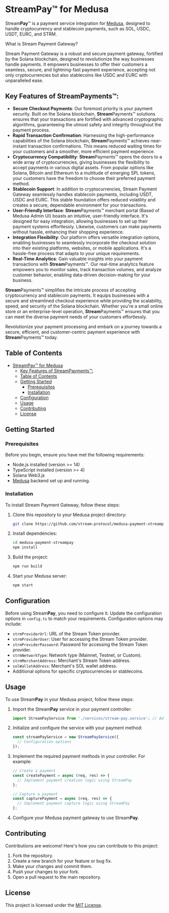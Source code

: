 # StreamPay™ for Medusa

Stream**Pay**™ is a payment service integration for [Medusa](https://medusa-commerce.com/), designed to handle cryptocurrency and stablecoin payments, such as SOL, USDC, USDT, EURC, and STRM.

What is Stream Payment Gateway?

Stream Payment Gateway is a robust and secure payment gateway, fortified by the Solana blockchain, designed to revolutionize the way businesses handle payments. It empowers businesses to offer their customers a seamless, secure, and lightning-fast payment experience, accepting not only cryptocurrencies but also stablecoins like USDC and EURC with unparalleled ease.

##  Key Features of StreamPayments™:

- **Secure Checkout Payments**: Our foremost priority is your payment security. Built on the Solana blockchain, **Stream**Payments™ solutions ensures that your transactions are fortified with advanced cryptographic algorithms, guaranteeing the utmost safety and integrity throughout the payment process.
- **Rapid Transaction Confirmation**: Harnessing the high-performance capabilities of the Solana blockchain, **Stream**Payments™  achieves near-instant transaction confirmations. This means reduced waiting times for your customers and a smoother, more efficient payment experience.
- **Cryptocurrency Compatibility**: **Stream**Payments™ opens the doors to a wide array of cryptocurrencies, giving businesses the flexibility to accept payments in various digital assets. From popular options like Solana, Bitcoin and Ethereum to a multitude of emerging SPL tokens, your customers have the freedom to choose their preferred payment method.
- **Stablecoin Support**: In addition to cryptocurrencies, Stream Payment Gateway seamlessly handles stablecoin payments, including USDT, USDC and EURC. This stable foundation offers reduced volatility and creates a secure, dependable environment for your transactions.
- **User-Friendly Interface**: **Stream**Payments™ merchant portal (Based of Medusa Admin UI) boasts an intuitive, user-friendly interface. It's designed for easy integration, allowing businesses to set up their payment systems effortlessly. Likewise, customers can make payments without hassle, enhancing their shopping experience.
- **Integration Flexibility**: Our platform offers versatile integration options, enabling businesses to seamlessly incorporate the checkout solution into their existing platforms, websites, or mobile applications. It's a hassle-free process that adapts to your unique requirements.
- **Real-Time Analytics**: Gain valuable insights into your payment transactions with **Stream**Payments™. Our real-time analytics feature empowers you to monitor sales, track transaction volumes, and analyze customer behavior, enabling data-driven decision-making for your business.
  
**Stream**Payments™ simplifies the intricate process of accepting cryptocurrency and stablecoin payments. It equips businesses with a secure and streamlined checkout experience while providing the scalability, speed, and security of the Solana blockchain. Whether you're a small online store or an enterprise-level operation, **Stream**Payments™ ensures that you can meet the diverse payment needs of your customers effortlessly.

Revolutionize your payment processing and embark on a journey towards a secure, efficient, and customer-centric payment experience with **Stream**Payments™ today.

## Table of Contents

- [StreamPay™ for Medusa](#streampay-for-medusa)
  - [Key Features of StreamPayments™:](#key-features-of-streampayments)
  - [Table of Contents](#table-of-contents)
  - [Getting Started](#getting-started)
    - [Prerequisites](#prerequisites)
    - [Installation](#installation)
  - [Configuration](#configuration)
  - [Usage](#usage)
  - [Contributing](#contributing)
  - [License](#license)

## Getting Started

### Prerequisites

Before you begin, ensure you have met the following requirements:

- Node.js installed (version >= 14)
- TypeScript installed (version >= 4)
- Solana Web3.js
- [Medusa](https://medusa-commerce.com/) backend set up and running.

### Installation

To install Stream Payment Gateway, follow these steps:

1. Clone this repository to your Medusa project directory:

   ```sh
   git clone https://github.com/stream-protocol/medusa-payment-streampay.git
   ```

2. Install dependencies:

   ```sh
   cd medusa-payment-streampay
   npm install
   ```

3. Build the project:

   ```sh
   npm run build
   ```

4. Start your Medusa server:

   ```sh
   npm start
   ```

## Configuration

Before using Stream**Pay**, you need to configure it. Update the configuration options in `config.ts` to match your requirements. Configuration options may include:

- `strmProviderUrl`: URL of the Stream Token provider.
- `strmProviderUser`: User for accessing the Stream Token provider.
- `strmProviderPassword`: Password for accessing the Stream Token provider.
- `strmNetworkType`: Network type (Mainnet, Testnet, or Custom).
- `strmMerchantAddress`: Merchant's Stream Token address.
- `solWalletAddress`: Merchant's SOL wallet address.
- Additional options for specific cryptocurrencies or stablecoins.

## Usage

To use Stream**Pay** in your Medusa project, follow these steps:

1. Import the Stream**Pay** service in your payment controller:

   ```typescript
   import StreamPayService from './services/stream-pay.service'; // Adjust the import path
   ```

2. Initialize and configure the service with your payment method:

   ```typescript
   const streamPayService = new StreamPayService({
     // Configuration options
   });
   ```

3. Implement the required payment methods in your controller. For example:

   ```typescript
   // Create a payment
   const createPayment = async (req, res) => {
     // Implement payment creation logic using StreamPay
   };

   // Capture a payment
   const capturePayment = async (req, res) => {
     // Implement payment capture logic using StreamPay
   };
   ```

4. Configure your Medusa payment gateway to use Stream**Pay**.

## Contributing

Contributions are welcome! Here's how you can contribute to this project:

1. Fork the repository.
2. Create a new branch for your feature or bug fix.
3. Make your changes and commit them.
4. Push your changes to your fork.
5. Open a pull request to the main repository.

## License

This project is licensed under the [MIT License](LICENSE).
